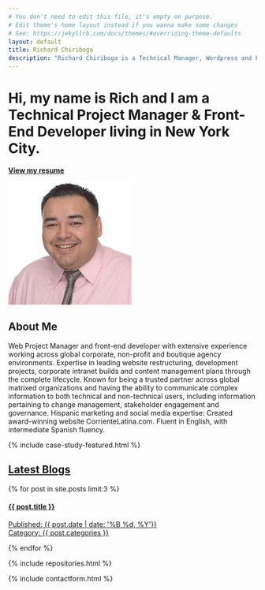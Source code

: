 ```yaml
---
# You don't need to edit this file, it's empty on purpose.
# Edit theme's home layout instead if you wanna make some changes
# See: https://jekyllrb.com/docs/themes/#overriding-theme-defaults
layout: default
title: Richard Chiriboga
description: "Richard Chiriboga is a Technical Manager, Wordpress and Front-End Developer based out of New York City."
---
```

<div class="jumbotron">
  <div class="container text-center">
    <h1>Hi, my name is Rich and I am a <span>Technical Project Manager</span> &amp; <span>Front-End Developer</span> living in New York City.</h1>
  </div>
</div>




<section class="subtron resume">
  <div class="container">
    <div class="row">
      <div class="col-lg-12 col-md-12 col-sm-12 col-xs-12 text-center">
        <p><a class="btn btn-info btn-lg btn-rc" href="/resume/Richard.Chiriboga.Resume.pdf" target="_blank"><strong>View my resume</strong></a></p>
      </div>
    </div>
  </div>
</section>
<section id="aboutme">
  <div class="container">
    <div class="row">
      <div class="col-lg-5 col-md-4 col-sm-3 col-xs-12">
        <img class="img-responsive img-circle center-block" src="img/richard-chiriboga-250.jpg" alt="Richard Chiriboga">
      </div>
      <div class="col-lg-7 col-md-8 col-sm-9 col-xs-12 bio">
          <h2>About Me</h2>
          <p>Web Project Manager and front-end developer with extensive experience working across global corporate, non-profit and boutique agency environments. Expertise in leading website restructuring, development projects, corporate intranet builds and content management plans through the complete lifecycle. Known for being a trusted partner across  global matrixed organizations and having the ability to communicate complex information to both technical and non-technical users,  including information pertaining to change management, stakeholder engagement and governance. Hispanic marketing and social media expertise: Created award-winning website CorrienteLatina.com. Fluent in English, with intermediate Spanish fluency.</p>
      </div>
    </div>
  </div>
</section>


{% include case-study-featured.html %}

<section class="bt">
  <div class="container">
    <div class="row">
      <div class="col-lg-12 col-md-12 col-sm-12 col-xs-12">
        <h2><a href="/blog/">Latest Blogs</a></h2>
      </div>
    </div>
    <div class="row">
      {% for post in site.posts limit:3 %}
        <div class="col-lg-4 col-md-4 col-sm-4 col-xs-12">
          <div class="blog-box">
            <a href="{{ site.baseurl }}{{ post.url }}" class="well well-sm {{ post.categories }}">
              <h4>{{ post.title }}</h4>
              <div class="entry">
                <p>Published: {{ post.date | date: '%B %d, %Y'}}<br/> Category: {{ post.categories }}</p>
              </div>
            </a>
          </div>
        </div>
      {% endfor %}
    </div>
  </div>
</section>


{% include repositories.html %}


{% include contactform.html %}